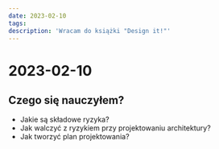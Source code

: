 ```yaml
---
date: 2023-02-10
tags:
description: 'Wracam do książki "Design it!"'
---
```


# 2023-02-10

## Czego się nauczyłem?

- Jakie są składowe ryzyka?
- Jak walczyć z ryzykiem przy projektowaniu architektury?
- Jak tworzyć plan projektowania?

